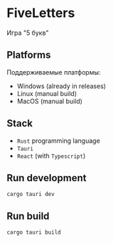 # FiveLetters
Игра "5 букв"

## Platforms
Поддерживаемые платформы:
- Windows (already in releases)
- Linux (manual build)
- MacOS (manual build)

## Stack
- `Rust` programming language
- `Tauri`
- `React` (with `Typescript`)

## Run development
```
cargo tauri dev
```

## Run build
```
cargo tauri build
```